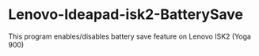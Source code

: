 # Lenovo-Ideapad-isk2-BatterySave
This program enables/disables battery save feature on Lenovo ISK2 (Yoga 900)

